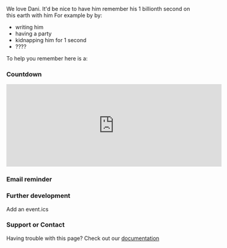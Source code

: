 We love Dani.
It'd be nice to have him remember his 1 billionth second on this earth with him
For example by by:
- writing him
- having a party
- kidnapping him for 1 second
- ????

To help you remember here is a:

### Countdown

<iframe src="https://free.timeanddate.com/countdown/i85m8tnm/n268/cf12/cm0/cu4/ct0/cs0/ca0/cr0/ss0/cac000/cpc000/pcfff/tcfff/fs100/szw1000/szh421/tatTime%20left%20to%20Event%20in/tac000/tptTime%20since%20Event%20started%20in/tpc000/mac000/mpc000/iso2023-09-22T21:25:30/pa2" allowtransparency="true" frameborder="0" width="564" height="216"></iframe>

### Email reminder

### Further development

Add an event.ics

### Support or Contact

Having trouble with this page? Check out our [documentation](https://lmgtfy.app/?q=internet+problems)
